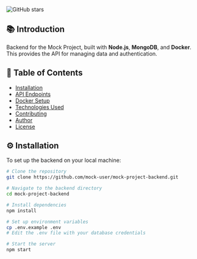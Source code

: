 ![GitHub stars](https://img.shields.io/github/stars/mock-project-backend?style=social)  

## 📚 Introduction  
Backend for the Mock Project, built with **Node.js**, **MongoDB**, and **Docker**. This provides the API for managing data and authentication.

## 📌 Table of Contents  
- [Installation](#-installation)  
- [API Endpoints](#-api-endpoints)  
- [Docker Setup](#-docker-setup)  
- [Technologies Used](#-technologies-used)  
- [Contributing](#-contributing)  
- [Author](#-author)  
- [License](#-license)  

## ⚙️ Installation  
To set up the backend on your local machine:  
```sh
# Clone the repository
git clone https://github.com/mock-user/mock-project-backend.git

# Navigate to the backend directory
cd mock-project-backend

# Install dependencies
npm install

# Set up environment variables
cp .env.example .env  
# Edit the .env file with your database credentials

# Start the server
npm start
